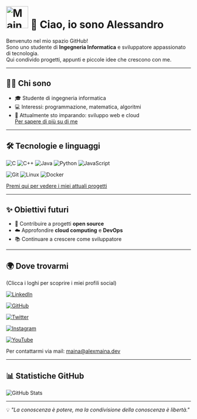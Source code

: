 #  <img width="60" height="60" alt="Maina" src="https://github.com/user-attachments/assets/d73274a7-ed3f-4748-8a9a-ded4e4214923" /> 👋 Ciao, io sono Alessandro

Benvenuto nel mio spazio GitHub!  
Sono uno studente di **Ingegneria Informatica** e sviluppatore appassionato di tecnologia.  
Qui condivido progetti, appunti e piccole idee che crescono con me.

---

## 🧑‍💻 Chi sono
- 🎓 Studente di ingegneria informatica  
- 💻 Interessi: programmazione, matematica, algoritmi  
- 🌱 Attualmente sto imparando: sviluppo web e cloud    
[Per sapere di più su di me](/about/)

---

## 🛠️ Tecnologie e linguaggi
![C](https://img.shields.io/badge/C-00599C?style=for-the-badge&logo=c&logoColor=white)
![C++](https://img.shields.io/badge/C++-00599C?style=for-the-badge&logo=c%2B%2B&logoColor=white)
![Java](https://img.shields.io/badge/Java-ED8B00?style=for-the-badge&logo=openjdk&logoColor=white)
![Python](https://img.shields.io/badge/Python-3776AB?style=for-the-badge&logo=python&logoColor=white)
![JavaScript](https://img.shields.io/badge/JavaScript-F7DF1E?style=for-the-badge&logo=javascript&logoColor=black)

![Git](https://img.shields.io/badge/Git-F05032?style=for-the-badge&logo=git&logoColor=white)
![Linux](https://img.shields.io/badge/Linux-FCC624?style=for-the-badge&logo=linux&logoColor=black)
![Docker](https://img.shields.io/badge/Docker-2496ED?style=for-the-badge&logo=docker&logoColor=white)

[Premi qui per vedere i miei attuali progetti](/progetti/)

---

## ✨ Obiettivi futuri
- 🚀 Contribuire a progetti **open source**  
- ☁️ Approfondire **cloud computing** e **DevOps**  
- 📚 Continuare a crescere come sviluppatore  

---

## 🌍 Dove trovarmi
(Clicca i loghi per scoprire i miei profili social)

[![LinkedIn](https://img.shields.io/badge/LinkedIn-0A66C2?style=for-the-badge&logo=linkedin&logoColor=white)](https://www.linkedin.com/in/alessandro-mainardi-ab812823b/)

[![GitHub](https://img.shields.io/badge/GitHub-181717?style=for-the-badge&logo=github&logoColor=white)](https://github.com/AlexMaina05)

[![Twitter](https://img.shields.io/badge/Twitter-1DA1F2?style=for-the-badge&logo=twitter&logoColor=white)](https://x.com/Alex_Maina_)

[![Instagram](https://img.shields.io/badge/Instagram-E4405F?style=for-the-badge&logo=instagram&logoColor=white)](https://www.instagram.com/_alessandro_mainardi_)

[![YouTube](https://img.shields.io/badge/YouTube-FF0000?style=for-the-badge&logo=youtube&logoColor=white)](https://www.youtube.com/@Alex_Maina)

Per contattarmi via mail: [maina@alexmaina.dev](mailto:maina@alexmaina.dev)

---

## 📊 Statistiche GitHub
![GitHub Stats](https://github-readme-stats.vercel.app/api?username=AlexMaina05&show_icons=true&theme=tokyonight) 

---

💡 _"La conoscenza è potere, ma la condivisione della conoscenza è libertà."_  
